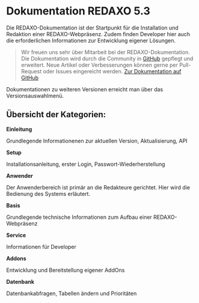 # Dokumentation REDAXO 5.3

Die REDAXO-Dokumentation ist der Startpunkt für die Installation und Redaktion einer REDAXO-Webpräsenz. Zudem finden Developer hier auch die erforderlichen Informationen zur Entwicklung eigener Lösungen. 

>Wir freuen uns sehr über Mitarbeit bei der REDAXO-Dokumentation. 
Die Dokumentation wird durch die Community in [GitHub](https://github.com/redaxo/docs) gepflegt und erweitert.  Neue Artikel oder Verbesserungen können gerne per Pull-Request oder Issues eingereicht werden.
[Zur Dokumentation auf GitHub](https://github.com/redaxo/docs) 

Dokumentationen zu weiteren  Versionen erreicht man über das Versionsauswahlmenü. 

## Übersicht der Kategorien: 

**Einleitung**

Grundlegende Informationenen  zur aktuellen Version, Aktualisierung, API 

**Setup**

Installationsanleitung, erster Login, Passwort-Wiederherstellung

**Anwender**

Der Anwenderbereich ist primär an die Redakteure gerichtet. Hier wird die Bedienung des Systems erläutert.  

**Basis**

Grundlegende technische Informationen zum Aufbau einer REDAXO-Webpräsenz

**Service**

Informationen für Developer

**Addons**

Entwicklung und Bereitstellung eigener AddOns

**Datenbank**

Datenbankabfragen, Tabellen ändern und Prioritäten



